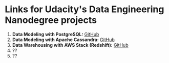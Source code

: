 # Links for Udacity's Data Engineering Nanodegree projects

1. **Data Modeling with PostgreSQL:** [GitHub](https://github.com/aadithpm/udacity-dend-1-data-modeling-postgres)
2. **Data Modeling with Apache Cassandra:** [GitHub](https://github.com/aadithpm/udacity-dend-2-data-modeling-cassandra)
3. **Data Warehousing with AWS Stack (Redshift):** [GitHub]()
4. ??
5. ??
